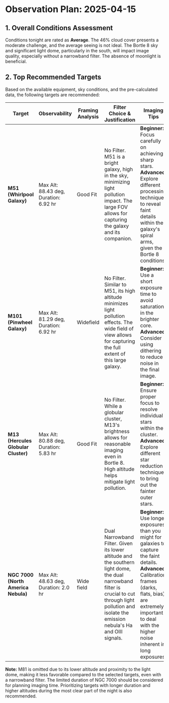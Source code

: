 # Observation Plan: 2025-04-15

## 1. Overall Conditions Assessment

Conditions tonight are rated as **Average**.  The 46% cloud cover presents a moderate challenge, and the average seeing is not ideal. The Bortle 8 sky and significant light dome, particularly in the south, will impact image quality, especially without a narrowband filter.  The absence of moonlight is beneficial.

## 2. Top Recommended Targets

Based on the available equipment, sky conditions, and the pre-calculated data, the following targets are recommended:


| Target           | Observability                 | Framing Analysis       | Filter Choice & Justification                                                                                                   | Imaging Tips                                                                                                                               |
|-------------------|-------------------------------|-------------------------|---------------------------------------------------------------------------------------------------------------------------------|-------------------------------------------------------------------------------------------------------------------------------------------|
| **M51 (Whirlpool Galaxy)** | Max Alt: 88.43 deg, Duration: 6.92 hr | Good Fit                | No Filter. M51 is a bright galaxy, high in the sky, minimizing light pollution impact. The large FOV allows for capturing the galaxy and its companion.  | **Beginner:** Focus carefully on achieving sharp stars. **Advanced:** Explore different processing techniques to reveal faint details within the galaxy's spiral arms, given the Bortle 8 conditions. |
| **M101 (Pinwheel Galaxy)** | Max Alt: 81.29 deg, Duration: 6.92 hr | Widefield              | No Filter. Similar to M51, its high altitude minimizes light pollution effects. The wide field of view allows for capturing the full extent of this large galaxy. | **Beginner:** Use a short exposure time to avoid saturation in the brighter core.  **Advanced:** Consider using dithering to reduce noise in the final image.  |
| **M13 (Hercules Globular Cluster)** | Max Alt: 80.88 deg, Duration: 5.83 hr | Good Fit                | No Filter.  While a globular cluster, M13's brightness allows for reasonable imaging even in Bortle 8. High altitude helps mitigate light pollution. | **Beginner:** Ensure proper focus to resolve individual stars within the cluster. **Advanced:** Explore different star reduction techniques to bring out the fainter outer stars.   |
| **NGC 7000 (North America Nebula)** | Max Alt: 48.63 deg, Duration: 2.0 hr | Wide field             | Dual Narrowband Filter.  Given its lower altitude and the southern light dome, the dual narrowband filter is crucial to cut through light pollution and isolate the emission nebula's Ha and OIII signals. | **Beginner:**  Use longer exposures than you might for galaxies to capture the faint details. **Advanced:**  Calibration frames (darks, flats, bias) are extremely important to deal with the higher noise inherent in long exposures. |


**Note:** M81 is omitted due to its lower altitude and proximity to the light dome, making it less favorable compared to the selected targets, even with a narrowband filter.  The limited duration of NGC 7000 should be considered for planning imaging time. Prioritizing targets with longer duration and higher altitudes during the most clear part of the night is also recommended.
